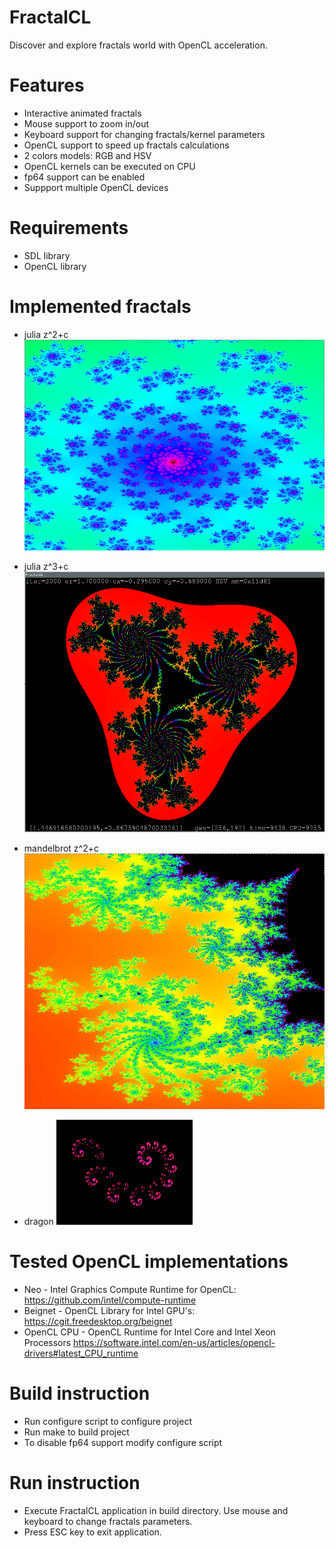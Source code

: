 # FractalCL

Discover and explore fractals world with OpenCL acceleration.

# Features

* Interactive animated fractals
* Mouse support to zoom in/out
* Keyboard support for changing fractals/kernel parameters
* OpenCL support to speed up fractals calculations
* 2 colors models: RGB and HSV
* OpenCL kernels can be executed on CPU
* fp64 support can be enabled
* Suppport multiple OpenCL devices

# Requirements 

* SDL library
* OpenCL library

# Implemented fractals

* julia z^2+c
![julia](julia.png)

* julia z^3+c
![julia3](julia3.png)

* mandelbrot z^2+c
![mandelbrot](mandelbrot.png)

* dragon
![dragon](dragon.png)

# Tested OpenCL implementations

* Neo - Intel Graphics Compute Runtime for OpenCL: https://github.com/intel/compute-runtime
* Beignet - OpenCL Library for Intel GPU's: https://cgit.freedesktop.org/beignet
* OpenCL CPU - OpenCL Runtime for Intel Core and Intel Xeon Processors https://software.intel.com/en-us/articles/opencl-drivers#latest_CPU_runtime

# Build instruction

* Run configure script to configure project
* Run make to build project
* To disable fp64 support modify configure script

# Run instruction

* Execute FractalCL application in build directory. Use mouse and keyboard to change fractals parameters.
* Press ESC key to exit application.

